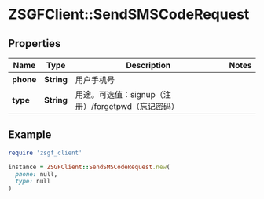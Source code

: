 # ZSGFClient::SendSMSCodeRequest

## Properties

| Name | Type | Description | Notes |
| ---- | ---- | ----------- | ----- |
| **phone** | **String** | 用户手机号 |  |
| **type** | **String** | 用途。可选值：signup（注册）/forgetpwd（忘记密码） |  |

## Example

```ruby
require 'zsgf_client'

instance = ZSGFClient::SendSMSCodeRequest.new(
  phone: null,
  type: null
)
```

